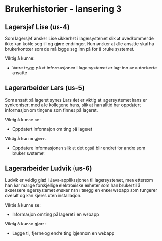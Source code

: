 # Brukerhistorier - lansering 3

## Lagersjef Lise (us-4)
Som lagersjef ønsker Lise sikkerhet i lagersystemet slik at uvedkommende ikke kan koble seg til og gjøre endringer. Hun ønsker at alle ansatte skal ha brukerkontoer som de må logge seg inn på for å bruke systemet. 

Viktig å kunne:
- Være trygg på at informasjonen i lagersystemet er lagt inn av autoriserte ansatte


## Lagerarbeider Lars (us-5)
Som ansatt på lageret synes Lars det er viktig at lagersystemet hans er synkronisert med alle kollegene hans, slik at han alltid har oppdatert informasjon om tingene som finnes på lageret.

Viktig å kunne se:
- Oppdatert informajon om ting på lageret

Viktig å kunne gjøre:
- Oppdatere informasjonen slik at det også blir endret for andre som bruker systemet


## Lagerarbeider Ludvik (us-6)
Ludvik er veldig glad i Java-applikasjonen til lagersystemet, men ettersom han har mange forskjellige elektroniske enheter som han bruker til å aksessere lagersystemet ønsker han i tillegg en enkel webapp som fungerer overalt og kan kjøres uten installasjon.

Viktig å kunne se:
- Informasjon om ting på lageret i en webapp

Viktig å kunne gjøre:
- Legge til, fjerne og endre ting igjennom en webapp
